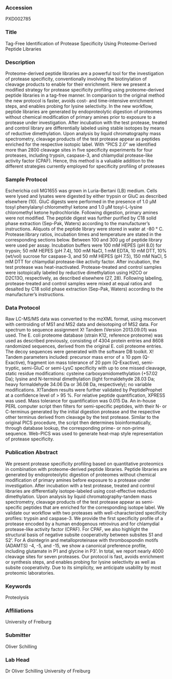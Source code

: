 ### Accession
PXD002785

### Title
Tag-Free Identification of Protease Specificity Using Proteome-Derived Peptide Libraries

### Description
Proteome-derived peptide libraries are a powerful tool for the investigation of protease specificity, conventionally involving the biotinylation of cleavage products to enable for their enrichment. Here we present a modified strategy for protease specificity profiling using proteome-derived peptide libraries in a tag-free manner. In comparison to the original method the new protocol is faster, avoids cost- and time-intensive enrichment steps, and enables probing for lysine selectivity. In the new workflow, peptide libraries are generated by endoproteolytic digestion of proteomes without chemical modification of primary amines prior to exposure to a protease under investigation. After incubation with the test protease, treated and control library are differentially labeled using stable isotopes by means of reductive dimethylation. Upon analysis by liquid chromatography mass spectrometry, cleavage products of the test protease appear as peptides enriched for the respective isotopic label. With “PICS 2.0” we identified more than 2800 cleavage sites in five specificity experiments for four proteases, including trypsin, caspase-3, and chlamydial protease-like activity factor (CPAF). Hence, this method is a valuable addition to the different strategies currently employed for specificity profiling of proteases

### Sample Protocol
Escherichia coli MG1655 was grown in Luria–Bertani (LB) medium. Cells were lysed and lysates were digested by either trypsin or GluC as described elsewhere (10). GluC digests were performed in the presence of 1.0 μM tosyl phenylalanyl chloromethyl ketone and 1.0 μM tosyl-L-lysine chloromethyl ketone hydrochloride. Following digestion, primary amines were not modified. The peptide digest was further purified by C18 solid phase extraction (Sep-Pak, Waters) according to the manufacturer’s instructions. Aliquots of the peptide library were stored in water at -80 ° C.  Protease:library ratios, incubation times and temperature are stated in the corresponding sections below. Between 100 and 300 μg of peptide library were used per assay. Incubation buffers were 100 mM HEPES (pH 8.0) for trypsin; 50 mM HEPES (pH 7.4), 100 mM NaCl, 1 mM EDTA, 10 mM DTT, 10% (wt/vol) sucrose for caspase-3, and 50 mM HEPES (pH 7.5), 150 mM NaCl, 5 mM DTT for chlamydial protease-like activity factor. After incubation, the test protease was heat-inactivated. Protease-treated and control samples were isotopically labeled by reductive dimethylation using H2CO or D2C13O, respectively, as described elsewhere (27, 28). Following labeling, protease-treated and control samples were mixed at equal ratios and desalted by C18 solid phase extraction (Sep-Pak, Waters) according to the manufacturer’s instructions.

### Data Protocol
Raw LC-MS/MS data was converted to the mzXML format, using msconvert  with centroiding of MS1 and MS2 data and deisotoping of MS2 data. For spectrum to sequence assignment X! Tandem (Version 2013.09.01) was used. The E. coli proteome database (strain K12, reference proteome) was used as described previously, consisting of 4304 protein entries and 8608 randomized sequences, derived from the original E. coli proteome entries. The decoy sequences were generated with the software DB toolkit. X! Tandem parameters included: precursor mass error of ± 10 ppm (Q-Exactive), fragment ion mass tolerance of 20 ppm (Q-Exactive), semi-tryptic, semi-GluC or semi-LysC specificity with up to one missed cleavage, static residue modifications: cysteine carboxyamidomethylation (+57.02 Da); lysine and N-terminal dimethylation (light formaldehyde 28.03 Da; heavy formaldehyde 34.06 Da or 36.08 Da, respectively); no variable modifications. X!Tandem results were further validated by PeptideProphet at a confidence level of > 95 %. For relative peptide quantification, XPRESS was used. Mass tolerance for quantification was 0.015 Da. An in-house PERL computer script then filters for semi-specific peptides, with their N- or C-terminus generated by the initial digestion protease and the respective other terminus derived from cleavage by the test protease. Similar to the original PICS procedure, the script then determines bioinformatically, through database lookup, the corresponding prime- or non-prime sequence. Web-PICS was used to generate heat-map style representation of protease specificity.

### Publication Abstract
We present protease specificity profiling based on quantitative proteomics in combination with proteome-derived peptide libraries. Peptide libraries are generated by endoproteolytic digestion of proteomes without chemical modification of primary amines before exposure to a protease under investigation. After incubation with a test protease, treated and control libraries are differentially isotope-labeled using cost-effective reductive dimethylation. Upon analysis by liquid chromatography-tandem mass spectrometry, cleavage products of the test protease appear as semi-specific peptides that are enriched for the corresponding isotope label. We validate our workflow with two proteases with well-characterized specificity profiles: trypsin and caspase-3. We provide the first specificity profile of a protease encoded by a human endogenous retrovirus and for chlamydial protease-like activity factor (CPAF). For CPAF, we also highlight the structural basis of negative subsite cooperativity between subsites S1 and S2'. For A disintegrin and metalloproteinase with thrombospondin motifs (ADAMTS) -4, -5, and -15, we show a canonical preference profile, including glutamate in P1 and glycine in P3'. In total, we report nearly 4000 cleavage sites for seven proteases. Our protocol is fast, avoids enrichment or synthesis steps, and enables probing for lysine selectivity as well as subsite cooperativity. Due to its simplicity, we anticipate usability by most proteomic laboratories.

### Keywords
Proteolysis

### Affiliations
University of Freiburg

### Submitter
Oliver Schilling

### Lab Head
Dr Oliver Schilling
University of Freiburg


